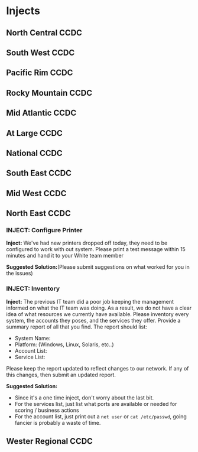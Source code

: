 # Injects

## North Central CCDC

## South West CCDC

## Pacific Rim CCDC

## Rocky Mountain CCDC

## Mid Atlantic CCDC

## At Large CCDC

## National CCDC

## South East CCDC

## Mid West CCDC

## North East CCDC

### INJECT: Configure Printer

**Inject:** We've had new printers dropped off today, they need to be configured to work with out system. Please print a test message within 15 minutes and hand it to your White team member

**Suggested Solution:**\(Please submit suggestions on what worked for you in the issues\)

### INJECT: Inventory

**Inject:** The previous IT team did a poor job keeping the management informed on what the IT team was doing. As a result, we do not have a clear idea of what resources we currently have available. Please inventory every system, the accounts they poses, and the services they offer. Provide a summary report of all that you find. The report should list:

* System Name:
* Platform: \(Windows, Linux, Solaris, etc..\)
* Account List:
* Service List:

Please keep the report updated to reflect changes to our network. If any of this changes, then submit an updated report.

**Suggested Solution:**

* Since it's a one time inject, don't worry about the last bit. 
* For the services list, just list what ports are available or needed for scoring / business actions
* For the account list, just print out a `net user` or `cat /etc/passwd`, going fancier is probably a waste of time.

## Wester Regional CCDC

